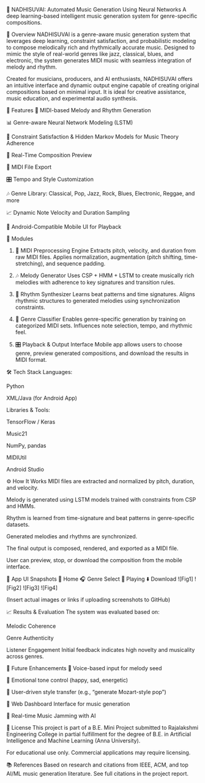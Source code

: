 🎼 NADHISUVAI: Automated Music Generation Using Neural Networks
A deep learning-based intelligent music generation system for genre-specific compositions.

🧠 Overview
NADHISUVAI is a genre-aware music generation system that leverages deep learning, constraint satisfaction, and probabilistic modeling to compose melodically rich and rhythmically accurate music. Designed to mimic the style of real-world genres like jazz, classical, blues, and electronic, the system generates MIDI music with seamless integration of melody and rhythm.

Created for musicians, producers, and AI enthusiasts, NADHISUVAI offers an intuitive interface and dynamic output engine capable of creating original compositions based on minimal input. It is ideal for creative assistance, music education, and experimental audio synthesis.

🚀 Features
🎹 MIDI-based Melody and Rhythm Generation

📊 Genre-aware Neural Network Modeling (LSTM)

🧠 Constraint Satisfaction & Hidden Markov Models for Music Theory Adherence

🎵 Real-Time Composition Preview

📁 MIDI File Export

🎛️ Tempo and Style Customization

🎶 Genre Library: Classical, Pop, Jazz, Rock, Blues, Electronic, Reggae, and more

📈 Dynamic Note Velocity and Duration Sampling

📱 Android-Compatible Mobile UI for Playback

🧩 Modules
1. 🎼 MIDI Preprocessing Engine
Extracts pitch, velocity, and duration from raw MIDI files. Applies normalization, augmentation (pitch shifting, time-stretching), and sequence padding.

2. 🎶 Melody Generator
Uses CSP + HMM + LSTM to create musically rich melodies with adherence to key signatures and transition rules.

3. 🥁 Rhythm Synthesizer
Learns beat patterns and time signatures. Aligns rhythmic structures to generated melodies using synchronization constraints.

4. 🧠 Genre Classifier
Enables genre-specific generation by training on categorized MIDI sets. Influences note selection, tempo, and rhythmic feel.

5. 🎛️ Playback & Output Interface
Mobile app allows users to choose genre, preview generated compositions, and download the results in MIDI format.

🛠️ Tech Stack
Languages:

Python

XML/Java (for Android App)

Libraries & Tools:

TensorFlow / Keras

Music21

NumPy, pandas

MIDIUtil

Android Studio

⚙️ How It Works
MIDI files are extracted and normalized by pitch, duration, and velocity.

Melody is generated using LSTM models trained with constraints from CSP and HMMs.

Rhythm is learned from time-signature and beat patterns in genre-specific datasets.

Generated melodies and rhythms are synchronized.

The final output is composed, rendered, and exported as a MIDI file.

User can preview, stop, or download the composition from the mobile interface.

📲 App UI Snapshots
🎵 Home	🎧 Genre Select	🎼 Playing	⬇️ Download
![Fig1]	![Fig2]	![Fig3]	![Fig4]

(Insert actual images or links if uploading screenshots to GitHub)

📈 Results & Evaluation
The system was evaluated based on:

Melodic Coherence

Genre Authenticity

Listener Engagement
Initial feedback indicates high novelty and musicality across genres.

🔮 Future Enhancements
🎤 Voice-based input for melody seed

🧠 Emotional tone control (happy, sad, energetic)

🎨 User-driven style transfer (e.g., “generate Mozart-style pop”)

📡 Web Dashboard Interface for music generation

📡 Real-time Music Jamming with AI

📜 License
This project is part of a B.E. Mini Project submitted to Rajalakshmi Engineering College in partial fulfillment for the degree of B.E. in Artificial Intelligence and Machine Learning (Anna University).

For educational use only. Commercial applications may require licensing.

📚 References
Based on research and citations from IEEE, ACM, and top AI/ML music generation literature. See full citations in the project report.


